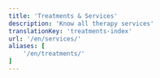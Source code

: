 ```yaml
---
title: 'Treatments & Services'
description: 'Know all therapy services'
translationKey: 'treatments-index'
url: '/en/services/'
aliases: [
    '/en/treatments/'
]
---
```

